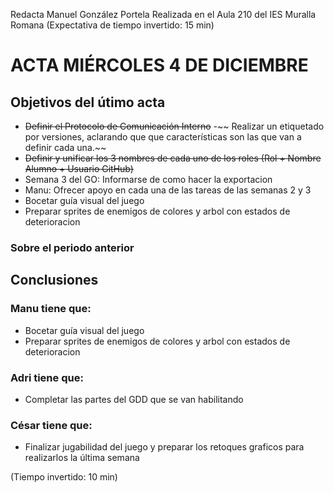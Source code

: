 Redacta Manuel González Portela
Realizada en el Aula 210 del IES Muralla Romana 
(Expectativa de tiempo invertido: 15 min)

# ACTA MIÉRCOLES 4 DE DICIEMBRE

## Objetivos del útimo acta
- ~~Definir el Protocolo de Comunicación Interno~~
-~~ Realizar un etiquetado por versiones, aclarando que que características son las que van a definir cada una.~~
- ~~Definir y unificar los 3 nombres de cada uno de los roles (Rol + Nombre Alumno + Usuario GitHub)~~
- Semana 3 del GO: Informarse de como hacer la exportacion
- Manu: Ofrecer apoyo en cada una de las tareas de las semanas 2 y 3
- Bocetar guía visual del juego
- Preparar sprites de enemigos de colores y arbol con estados de deterioracion


### Sobre el periodo anterior


## Conclusiones

### Manu tiene que:
- Bocetar guía visual del juego
- Preparar sprites de enemigos de colores y arbol con estados de deterioracion
### Adri tiene que:
- Completar las partes del GDD que se van habilitando
### César tiene que: 
- Finalizar jugabilidad del juego y preparar los retoques graficos para realizarlos la última semana

(Tiempo invertido: 10 min)